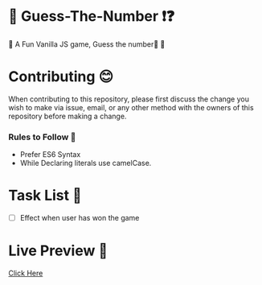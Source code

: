 # 🤔 Guess-The-Number ❗❓ 
🔸 A Fun Vanilla JS game, Guess the number🔢  🔸

# Contributing :blush:

When contributing to this repository, please first discuss the change you wish to make via issue,
email, or any other method with the owners of this repository before making a change. 

### Rules to Follow :monocle_face:

 - Prefer ES6 Syntax
 - While Declaring literals use camelCase.


# Task List 📝
 - [ ] Effect when user has won the game


# Live Preview 🔴
[Click Here](https://kull-boii.github.io/JS_Mini_Projects/Guess-The-Number/)


